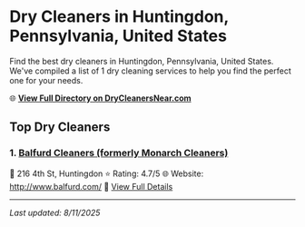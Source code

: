 # Dry Cleaners in Huntingdon, Pennsylvania, United States

Find the best dry cleaners in Huntingdon, Pennsylvania, United States. We've compiled a list of 1 dry cleaning services to help you find the perfect one for your needs.

🌐 **[View Full Directory on DryCleanersNear.com](https://drycleanersnear.com/city/US/Pennsylvania/Huntingdon)**

## Top Dry Cleaners

### 1. [Balfurd Cleaners (formerly Monarch Cleaners)](https://drycleanersnear.com/dryCleaner/6879aaaebf3f71911faac16a/balfurd-cleaners-formerly-monarch-cleaners)
📍 216 4th St, Huntingdon
⭐ Rating: 4.7/5
🌐 Website: http://www.balfurd.com/
🔗 [View Full Details](https://drycleanersnear.com/dryCleaner/6879aaaebf3f71911faac16a/balfurd-cleaners-formerly-monarch-cleaners)


---

*Last updated: 8/11/2025*
